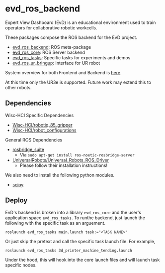 # evd_ros_backend
Expert View Dashboard (EvD) is an educational environment used to train operators
for collaborative robotic workcells.

These packages compose the ROS backend for the EvD project.

- [evd_ros_backend](./evd_ros_backend/README.md): ROS meta-package
- [evd_ros_core](./evd_ros_core/README.md): ROS Server backend
- [evd_ros_tasks](./evd_ros_tasks/README.md): Specific tasks for experiments and demos
- [evd_ros_ur_bringup](./evd_ros_ur_bringup/README.md): Interface for UR robot

System overview for both Frontend and Backend is [here](../README.md).

At this time only the UR3e is supported. Future work may extend this to other robots.

## Dependencies

Wisc-HCI Specific Dependencies
- [Wisc-HCI/robotiq_85_gripper](https://github.com/Wisc-HCI/robotiq_85_gripper)
- [Wisc-HCI/robot_configurations](https://github.com/Wisc-HCI/robot_configurations)

General ROS Dependencies
- [rosbridge_suite](http://wiki.ros.org/rosbridge_suite)
    - Via `sudo apt-get install ros-noetic-rosbridge-server`
- [UniversalRobots/Universal_Robots_ROS_Driver](https://github.com/UniversalRobots/Universal_Robots_ROS_Driver)
    - Please follow their installation instructions!

We also need to install the following python modules.

- [scipy](https://pypi.org/project/scipy/)

## Deploy
EvD's backend is broken into a library `evd_ros_core` and the user's application space `evd_ros_tasks`. 
To runthe backend, just launch the following with the specific task as an arguement.

```
roslaunch evd_ros_tasks main.launch task:="<TASK NAME>"
```

Or just skip the pretext and call the specific task launch file. For example,

```
roslaunch evd_ros_tasks 3d_printer_machine_tending.launch
```

Under the hood, this will hook into the core launch files and will launch task specific nodes.
